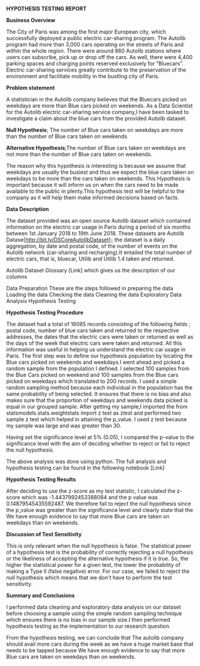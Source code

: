 
**HYPOTHESIS TESTING REPORT**

 **Business Overview**
 
The City of Paris was among the first major European city, which successfully deployed a public electric car-sharing program. The Autolib program had more than 3,000 cars operating on the streets of Paris and within the whole region. There were around 860 Autolib stations where users can subscribe, pick up or drop off the cars. As well, there were 4,400 parking spaces and charging points reserved exclusively for ”Bluecars”. Electric car-sharing services greatly contribute to the preservation of the environment and facilitate mobility in the bustling city of Paris.

**Problem statement**

A statistician in the Autolib company believes that the Bluecars picked on weekdays are more than Blue cars picked on weekends. As a Data Scientist for the Autolib electric car-sharing service company,I have been tasked to  investigate a claim about the blue cars from the provided Autolib dataset.

**Null Hypothesis**; The number of Blue cars taken on weekdays are more than the number of Blue cars taken on weekends

**Alternative Hypothesis**;The number of Blue cars taken on weekdays are not more than the number of Blue cars taken on weekends.

The reason why this hypothesis is interesting is because we assume that weekdays are usually the busiest and thus we expect the blue cars taken on weekdays to be more than the cars taken on weekends.
This Hypothesis is important because it will inform us on when the cars need to be made available to the public in plenty.This hypothesis test will be helpful to the company as it will help them make informed decisions based on facts.

**Data Description**

The dataset provided was an open source Autolib dataset which contained information on the electric car usage in Paris during a period of six months between 1st January 2018 to 19th June 2018. 
These datasets are
Autolib Datase[http://bit.ly/DSCoreAutolibDataset]- the dataset is a daily aggregation, by date and postal code, of the number of events on the Autolib network (car-sharing and recharging).It entailed the total number of electric cars, that is, bluecar, Utilib and Utilib 1.4  taken and returned.

Autolib Dataset Glossary [Link] which gives us the description of our columns

Data Preparation 
These are the steps followed in preparing the data 
 Loading the data
Checking the data
Cleaning the data
Exploratory Data Analysis
Hypothesis Testing

**Hypothesis Testing Procedure**

The dataset had a total of 16085 records consisting of the following fields ; postal code, number of blue cars taken and returned to the respective addresses, the dates that the electric cars were taken or returned as well as the days of the week that electric cars were taken and returned. All this information was useful in helping us understand the electric car usage in Paris.
The first step was to define our hypothesis population by locating the Blue cars picked on weekends and weekdays.I went ahead and picked a random sample from the population I defined. I selected 100 samples from the Blue Cars picked on weekend and 100 samples from the Blue cars picked on weekdays which translated to 200 records. I used a simple random sampling method because each individual in the population has the same probability of being selected. It ensures that there is no bias and also  makes sure that the proportion of weekdays and weekends data picked is equal in our grouped sample.
After getting my sample,I imported the from statsmodels.stats.weightstats import z test as ztest and performed two sample z test which helped in attaining the p_value. I used z test because my sample was large and was greater than 30.

Having set the significance level at 5% (0.05), I compared the p-value to the significance level with the aim of deciding whether to reject or fail to reject the null hypothesis.

The above analysis was done using python. The full analysis and hypothesis testing can be found in the following notebook [Link]

**Hypothesis Testing Results**

After deciding to use the z-score as my test statistic, I calculated the z-score which was -1.4437992453388084 and the p value was 0.14879545435592487.
We therefore fail to reject the null hypothesis since the p_value was greater than the significance level and clearly state that the We have enough evidence to say that more Blue cars are taken on weekdays than on weekends.

**Discussion of Test Sensitivity**

This is only relevant when the null hypothesis is false. The statistical power of a hypothesis test is the probability of correctly rejecting a null hypothesis or the likeliness of accepting the alternative hypothesis if it is true. So, the higher the statistical power for a given test, the lower the probability of making a Type II (false negative) error.
For our case, we failed to reject the null hypothesis which means that we don't have to perform the test sensitivity.

**Summary and Conclusions**

I performed data cleaning and exploratory data analysis on our dataset before choosing a sample using the simple random sampling technique which ensures there is no bias in our sample size.I then performed hypothesis testing as the implementation to our research question. 

From the hypothesis testing, we can conclude that The autolib company should avail more cars during the week as we have a huge market base that needs to be tapped because We have enough evidence to say that more Blue cars are taken on weekdays than on weekends.
